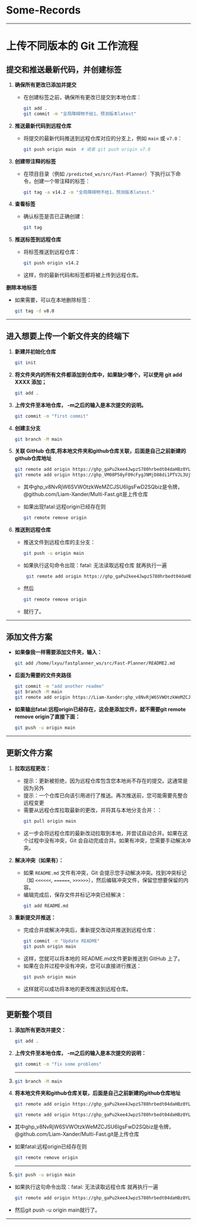 # Some-Records

---

# 上传不同版本的 Git 工作流程

## 提交和推送最新代码，并创建标签

1. **确保所有更改已添加并提交**
   - 在创建标签之前，确保所有更改已提交到本地仓库：
     ```bash
     git add .
     git commit -m "全局障碍物不给1，预测版本latest"
     ```

2. **推送最新代码到远程仓库**
   - 将提交的最新代码推送到远程仓库对应的分支上，例如 `main` 或 `v7.0`：
     ```bash
     git push origin main  # 或者 git push origin v7.0
     ```

3. **创建带注释的标签**
   - 在项目目录（例如 `/predicted_ws/src/Fast-Planner`）下执行以下命令，创建一个带注释的标签：
     ```bash
     git tag -a v14.2 -m "全局障碍物不给1，预测版本latest."
     ```

4. **查看标签**
   - 确认标签是否已正确创建：
     ```bash
     git tag
     ```

5. **推送标签到远程仓库**
   - 将标签推送到远程仓库：
     ```bash
     git push origin v14.2
     ```
   - 这样，你的最新代码和标签都将被上传到远程仓库。
     
**删除本地标签**
   - 如果需要，可以在本地删除标签：
     ```bash
     git tag -d v8.0
     ```

---

## 进入想要上传一个新文件夹的终端下

1. **新建并初始化仓库**
   ```bash
   git init
   ```

2. **将文件夹内的所有文件都添加到仓库中，如果缺少哪个，可以使用 git add XXXX 添加；**
     ```bash
     git add .
     ```

3. **上传文件至本地仓库， -m之后的输入是本次提交的说明。**
     ```bash
     git commit -m "first commit"
     ```

4. **创建主分支**
   ```bash
   git branch -M main
   ```

5. **关联 GitHub 仓库,将本地文件夹和github仓库关联，后面是自己之前新建的github仓库地址**
     ```bash
     git remote add origin https://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@github.com/Liam-Xander/RMM-FUEL.git
     git remote add origin https://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@github.com/Liam-Xander/predict_based_rmmfastplanner.git
     ```

   - 其中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是令牌，@github.com/Liam-Xander/Multi-Fast.git是上传仓库

   - 如果出现fatal:远程origin已经存在则
     ```bash
     git remote remove origin
     ```

6. **推送到远程仓库**
   - 推送文件到远程仓库的主分支：
     ```bash
     git push -u origin main
     ```
   - 如果执行这句命令出现：fatal: 无法读取远程仓库   就再执行一遍
     ```bash
      git remote add origin https://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@github.com/Liam-Xander/RMM-FastPlanner.git
     ```
   - 然后
      ```bash
     git remote remove origin
     ```
   - 就行了。

---

## 添加文件方案

- **如果像我一样需要添加文件夹，输入：**
  ```bash
  git add /home/lxyu/fastplanner_ws/src/Fast-Planner/README2.md
  ```
- **后面为需要的文件夹路径**

  ```bash
  git commit -m "add another readme"
  git branch -M main
  git remote add origin https://Liam-Xander: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@github.com/Liam-Xander/Multi-Fast.git
  ```
  
- **如果输出fatal:远程origin已经存在，这会是添加文件，就不需要git remote remove origin了直接下面：**

  ```bash
  git push -u origin main
  ```

---

## 更新文件方案

1. **拉取远程更改：**
   - 提示：更新被拒绝，因为远程仓库包含您本地尚不存在的提交。这通常是因为另外
   - 提示：一个仓库已向该引用进行了推送。再次推送前，您可能需要先整合远程变更
   - 需要从远程仓库拉取最新的更改，并将其与本地分支合并：：
     ```bash
     git pull origin main
     ```
   - 这一步会将远程仓库的最新改动拉取到本地，并尝试自动合并。如果在这个过程中没有冲突，Git 会自动完成合并。如果有冲突，您需要手动解决冲突。

2. **解决冲突（如果有）：**
   - 如果 `README.md` 文件有冲突，Git 会提示您手动解决冲突。找到冲突标记（如 `<<<<<<`, `======`, `>>>>>>`），然后编辑冲突文件，保留您想要保留的内容。
   - 编辑完成后，保存文件并标记冲突已经解决：
     ```bash
     git add README.md
     ```

3. **重新提交并推送：**
   - 完成合并或解决冲突后，重新提交改动并推送到远程仓库：
     ```bash
     git commit -m "Update README"
     git push origin main
     ```
   - 这样，您就可以将本地的 README.md文件更新推送到 GitHub 上了。
   - 如果在合并过程中没有冲突，您可以直接进行推送：
     ```bash
     git push origin main
     ```
   - 这样就可以成功将本地的更改推送到远程仓库。
---

## 更新整个项目

1. **添加所有更改并提交：**
   ```bash
   git add .
   ```
2. **上传文件至本地仓库， -m之后的输入是本次提交的说明：**
   ```bash
   git commit -m "fix some problems"
   ```
3. ** **
   ```bash
   git branch -M main
   ```
4. **将本地文件夹和github仓库关联，后面是自己之前新建的github仓库地址**
   ```bash
   git remote add origin https://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@github.com/Liam-Xander/RMM-FUEL.git
   ```
   ```bash
   git remote add origin https://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@github.com/Liam-Xander/RMM-FUEL.git
   ```
- 其中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是令牌，@github.com/Liam-Xander/Multi-Fast.git是上传仓库

- 如果fatal:远程origin已经存在则
     ```bash
   git remote remove origin
   ```
5. ** **
   ```bash
   git push -u origin main
   ```
- 如果执行这句命令出现：fatal: 无法读取远程仓库   就再执行一遍
   ```bash
   git remote add origin https://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@github.com/Liam-Xander/RMM-FastPlanner.git
   ```
- 然后git push -u origin main就行了。

---
